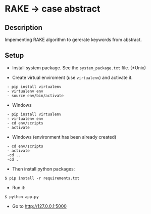 RAKE -> case abstract
===================

## Description
Impementing RAKE algorithm to gererate keywords from abstract.


## Setup
- Install system package. See the `system_package.txt` file. (*Unix)

- Create virtual enviroment (use `virtualenv`) and activate it.
```
 - pip install virtualenv
 - virtualenv env
 - source env/bin/activate
```
- Windows

```
 - pip install virtualenv
 - virtualenv env
 - cd env/scripts
 - activate
```

- Windows (environment has been already created)

```
 - cd env/scripts
 - activate
 -cd ..
 -cd . 
```

- Then install python packages:  
```
$ pip install -r requirements.txt
```

- Run it:

```
$ python app.py
```

- Go to http://127.0.0.1:5000
